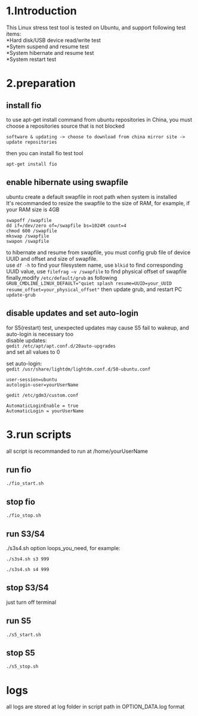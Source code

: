 # 1.Introduction
This Linux stress test tool is tested on Ubuntu, and support following test items:  
  *Hard disk/USB device read/write test  
  *Sytem suspend and resume test  
  *System hibernate and resume test  
  *System restart test  

# 2.preparation
## install fio  
to use apt-get install command from ubuntu repositories in China, you must choose a repositories source that is not blocked  
```
software & updating -> choose to download from china mirror site -> update repositories  
```
then you can install fio test tool  
```
apt-get install fio
```
## enable hibernate using swapfile  
ubuntu create a default swapfile in root path when system is installed    
It's recommanded to resize the swapfile to the size of RAM, for example, if your RAM size is 4GB 
```
swapoff /swapfile  
dd if=/dev/zero of=/swapfile bs=1024M count=4  
chmod 600 /swapfile  
mkswap /swapfile  
swapon /swapfile  
```
to hibernate and resume from swapfile, you must config grub file of device UUID and offset and size of swapfile.   
use `df -h` to find your filesystem name, use `blkid` to find corresponding UUID value, use `filefrag –v /swapfile` to find physical offset of swapfile
finally,modify `/etc/default/grub` as following
`GRUB_CMDLINE_LINUX_DEFAULT="quiet splash resume=UUID=your_UUID resume_offset=your_physical_offset"`
then update grub, and restart PC
`update-grub`

## disable updates and set auto-login
for S5(restart) test, unexpected updates may cause S5 fail to wakeup, and auto-login is necessary too  
disable updates:  
`gedit /etc/apt/apt.conf.d/20auto-upgrades`  
and set all values to 0

set auto-login:  
`gedit /usr/share/lightdm/lightdm.conf.d/50-ubuntu.conf`
```
user-session=ubuntu  
autologin-user=yourUserName  
```
`gedit /etc/gdm3/custom.conf`  
```
AutomaticLoginEnable = true  
AutomaticLogin = yourUserName  
```
# 3.run scripts
all script is recommanded to run at /home/yourUserName
## run fio
```
./fio_start.sh
```
## stop fio
```
./fio_stop.sh
```
## run S3/S4
./s3s4.sh option loops_you_need, for example:
```
./s3s4.sh s3 999
```
```
./s3s4.sh s4 999
```
## stop S3/S4
just turn off terminal
## run S5
```
./s5_start.sh
```
## stop S5
```
./s5_stop.sh
```
# logs
all logs are stored at log folder in script path in OPTION_DATA.log format

